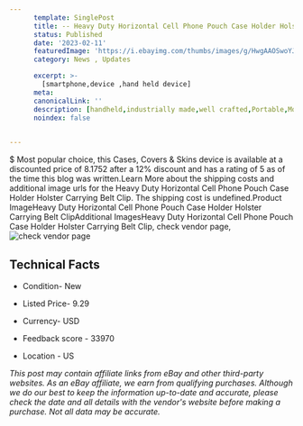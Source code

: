 ```yaml
---
      template: SinglePost
      title: -- Heavy Duty Horizontal Cell Phone Pouch Case Holder Holster Carrying Belt Clip
      status: Published
      date: '2023-02-11'
      featuredImage: 'https://i.ebayimg.com/thumbs/images/g/HwgAAOSwoYJeirYk/s-l225.jpg'
      category: News , Updates

      excerpt: >-
        [smartphone,device ,hand held device]
      meta:
      canonicalLink: ''
      description: [handheld,industrially made,well crafted,Portable,Mobile,Compact,Convenient,Lightweight,Maneuverable,Man-portable,Miniature,Carriable,Hand-held,Light,Holdable,Transportable,Mobile device,Pocket-sized,On-the-go,Wireless,Cordless,Compact size,Convenient size, smartphone,device ,hand held device]
      noindex: false

        
---
```

$
    Most popular choice, this Cases, Covers & Skins device is available at a discounted price of 8.1752 after a 12% discount and has a rating of 5 as of the time this blog was written.Learn More about the shipping costs and additional image urls for the Heavy Duty Horizontal Cell Phone Pouch Case Holder Holster Carrying Belt Clip. The shipping cost is undefined.Product ImageHeavy Duty Horizontal Cell Phone Pouch Case Holder Holster Carrying Belt ClipAdditional ImagesHeavy Duty Horizontal Cell Phone Pouch Case Holder Holster Carrying Belt Clip, check vendor page, ![check vendor page](https://origin-galleryplus.ebayimg.com/ws/web/163645710982_2_0_1/225x225.jpg,https://origin-galleryplus.ebayimg.com/ws/web/163645710982_3_0_1/225x225.jpg,https://origin-galleryplus.ebayimg.com/ws/web/163645710982_4_0_1/225x225.jpg,https://origin-galleryplus.ebayimg.com/ws/web/163645710982_5_0_1/225x225.jpg,https://origin-galleryplus.ebayimg.com/ws/web/163645710982_6_0_1/225x225.jpg,https://origin-galleryplus.ebayimg.com/ws/web/163645710982_7_0_1/225x225.jpg,https://origin-galleryplus.ebayimg.com/ws/web/163645710982_8_0_1/225x225.jpg,https://origin-galleryplus.ebayimg.com/ws/web/163645710982_9_0_1/225x225.jpg,https://origin-galleryplus.ebayimg.com/ws/web/163645710982_10_0_1/225x225.jpg,https://origin-galleryplus.ebayimg.com/ws/web/163645710982_11_0_1/225x225.jpg,https://origin-galleryplus.ebayimg.com/ws/web/163645710982_12_0_1/225x225.jpg)
    
    

 ## Technical Facts 



     
      

 - Condition- New 


      

 - Listed Price- 9.29 


      

 - Currency- USD 


      

 - Feedback score - 33970 


      

 - Location - US 


      
      

 *_This post may contain affiliate links from eBay and other third-party websites. As an eBay affiliate, we earn from qualifying purchases. Although we do our best to keep the information up-to-date and accurate, please check the date and all details with the vendor's website before making a purchase. Not all data may be accurate._*



    
    
    
    
    